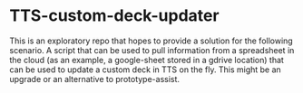 # TTS-custom-deck-updater
This is an exploratory repo that hopes to provide a solution for the following scenario. A script that can be used to pull information from a spreadsheet in the cloud (as an example, a google-sheet stored in a gdrive location) that can be used to update a custom deck in TTS on the fly. This might be an upgrade or an alternative to prototype-assist.
